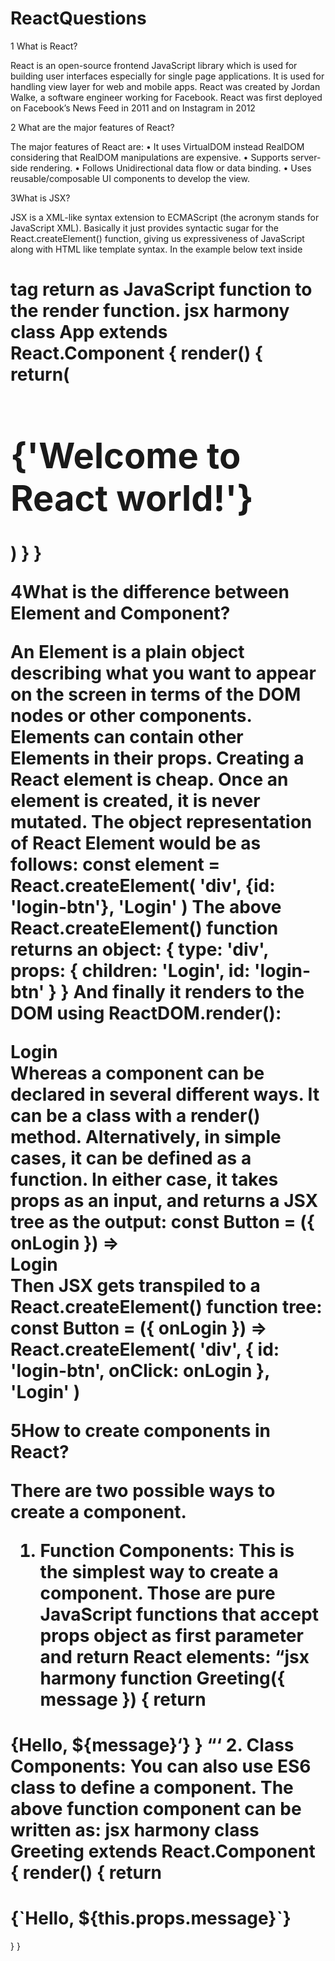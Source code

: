 # ReactQuestions
1 What is React?

React is an open-source frontend JavaScript library which is used
for building user interfaces especially for single page applications. It is
used for handling view layer for web and mobile apps. React was created
by Jordan Walke, a software engineer working for Facebook. React was
first deployed on Facebook’s News Feed in 2011 and on Instagram in 2012

2 What are the major features of React?

The major features of React are:
• It uses VirtualDOM instead RealDOM considering that RealDOM
manipulations are expensive.
• Supports server-side rendering.
• Follows Unidirectional data flow or data binding.
• Uses reusable/composable UI components to develop the view.

3What is JSX?

JSX is a XML-like syntax extension to ECMAScript (the acronym stands
for JavaScript XML). Basically it just provides syntactic sugar for the
React.createElement() function, giving us expressiveness of JavaScript
along with HTML like template syntax.
In the example below text inside <h1> tag return as JavaScript function
to the render function.
jsx harmony class App extends React.Component { render()
{ return( <div> <h1>{'Welcome to React
world!'}</h1> </div> ) } }

4What is the difference between Element and Component?

An Element is a plain object describing what you want to appear on the
screen in terms of the DOM nodes or other components. Elements can
contain other Elements in their props. Creating a React element is cheap.
Once an element is created, it is never mutated.
The object representation of React Element would be as follows:
const element = React.createElement(
'div',
{id: 'login-btn'},
'Login'
)
The above React.createElement() function returns an object:
{
type: 'div',
props: {
children: 'Login',
id: 'login-btn'
}
}
And finally it renders to the DOM using ReactDOM.render():
<div id='login-btn'>Login</div>
Whereas a component can be declared in several different ways. It can
be a class with a render() method. Alternatively, in simple cases, it can
be defined as a function. In either case, it takes props as an input, and
returns a JSX tree as the output:
const Button = ({ onLogin }) =>
<div id={'login-btn'} onClick={onLogin}>Login</div>
Then JSX gets transpiled to a React.createElement() function tree:
const Button = ({ onLogin }) => React.createElement(
'div',
{ id: 'login-btn', onClick: onLogin },
'Login'
)

5How to create components in React?

There are two possible ways to create a component.
1. Function Components: This is the simplest way to create a component. Those are pure JavaScript functions that accept props object
as first parameter and return React elements:
“jsx harmony function Greeting({ message }) { return
<h1>{Hello, ${message}‘}
} “‘
2. Class Components: You can also use ES6 class to define a component. The above function component can be written as:
jsx harmony class Greeting extends React.Component {
render() { return <h1>{`Hello, ${this.props.message}`}</h1>
} }
